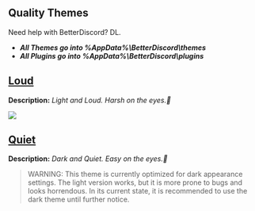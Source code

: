 ## Quality Themes
Need help with BetterDiscord? DL</a>.
* ***All **Themes** go into %AppData%\BetterDiscord\themes***
* ***All **Plugins** go into %AppData%\BetterDiscord\plugins***

## [Loud](https://github.com/Chaotiic/Discord-Themes/blob/master/Themes/Quiet.theme.css)

**Description:** <i>Light and Loud. Harsh on the eyes.🏻</i>

![](http://i.imgur.com/I5Cmnxa.png)

## [Quiet](https://github.com/Chaotiic/Discord-Themes/blob/master/Themes/Quiet.theme.css)

**Description:** <i>Dark and Quiet. Easy on the eyes.🏻</i>

> WARNING: This theme is currently optimized for dark appearance settings. The light version works, but it is more prone to bugs and looks horrendous. In its current state, it is recommended to use the dark theme until further notice.
